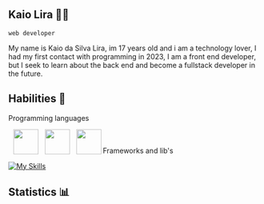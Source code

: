 ## Kaio Lira 🧑‍💻
``web developer``

My name is Kaio da Silva Lira, im 17 years old and i am a technology lover, I had my first contact with programming in 2023, I am a front end developer, but I seek to learn about the back end and become a fullstack developer in the future.

## Habilities 💾

Programming languages

<img align="left" width="50px" style="padding-left: 10px;" src="https://cdn.jsdelivr.net/gh/devicons/devicon@latest/icons/cplusplus/cplusplus-original.svg" />
<img align="left" width="50px" style="padding-left: 10px;" src="https://cdn.jsdelivr.net/gh/devicons/devicon@latest/icons/javascript/javascript-original.svg" />
<img align="left" width="50px" style="padding-left: 10px;" src="https://cdn.jsdelivr.net/gh/devicons/devicon@latest/icons/typescript/typescript-original.svg" />
<br>
<br/>
Frameworks and lib's

[![My Skills](https://skillicons.dev/icons?i=react,svelte,jquery,styledcomponents,nodejs&theme=dark)](https://skillicons.dev)

## Statistics 📊
